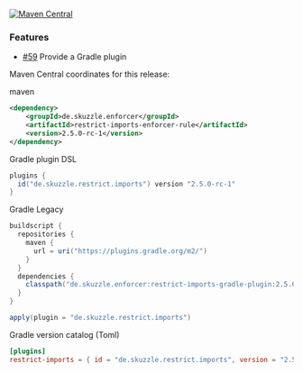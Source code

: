 [![Maven Central](https://img.shields.io/static/v1?label=MavenCentral&message=2.5.0-rc-1&color=blue)](https://search.maven.org/artifact/de.skuzzle.enforcer/restrict-imports-enforcer-rule/2.5.0-rc-1/jar)

### Features
* [#59](https://github.com/skuzzle/restrict-imports-enforcer-rule/issues/59) Provide a Gradle plugin

Maven Central coordinates for this release:

maven
```xml
<dependency>
    <groupId>de.skuzzle.enforcer</groupId>
    <artifactId>restrict-imports-enforcer-rule</artifactId>
    <version>2.5.0-rc-1</version>
</dependency>
```

Gradle plugin DSL
```groovy
plugins {
  id("de.skuzzle.restrict.imports") version "2.5.0-rc-1"
}
```

Gradle Legacy
```groovy
buildscript {
  repositories {
    maven {
      url = uri("https://plugins.gradle.org/m2/")
    }
  }
  dependencies {
    classpath("de.skuzzle.enforcer:restrict-imports-gradle-plugin:2.5.0-rc-1")
  }
}

apply(plugin = "de.skuzzle.restrict.imports")
```

Gradle version catalog (Toml)
```toml
[plugins]
restrict-imports = { id = "de.skuzzle.restrict.imports", version = "2.5.0-rc-1" }
```
